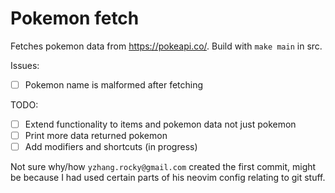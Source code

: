 # Pokemon fetch

Fetches pokemon data from https://pokeapi.co/. Build with `make main` in src.

Issues:
- [ ] Pokemon name is malformed after fetching

TODO: 
- [ ] Extend functionality to items and pokemon data not just pokemon
- [ ] Print more data returned pokemon
- [ ] Add modifiers and shortcuts (in progress)

Not sure why/how `yzhang.rocky@gmail.com` created the first commit, might be because I had used certain parts of his neovim config relating to git stuff. 
